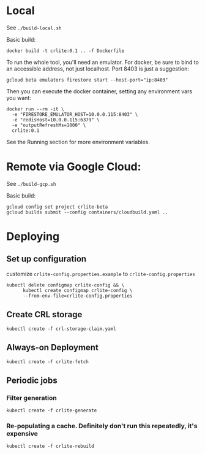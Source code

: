 # Local

See `./build-local.sh`

Basic build:
```
docker build -t crlite:0.1 .. -f Dockerfile
```

To run the whole tool, you'll need an emulator. For docker, be sure to bind to an accessible address, not just localhost. Port 8403 is just a suggestion:

```
gcloud beta emulators firestore start --host-port="ip:8403"
```

Then you can execute the docker container, setting any environment vars you want:

```
docker run --rm -it \
  -e "FIRESTORE_EMULATOR_HOST=10.0.0.115:8403" \
  -e "redisHost=10.0.0.115:6379" \
  -e "outputRefreshMs=1000" \
  crlite:0.1
```

See the Running section for more environment variables.

# Remote via Google Cloud:

See `./build-gcp.sh`

Basic build:

```
gcloud config set project crlite-beta
gcloud builds submit --config containers/cloudbuild.yaml ..
```

# Deploying

## Set up configuration
customize `crlite-config.properties.example` to `crlite-config.properties`

```
kubectl delete configmap crlite-config && \
      kubectl create configmap crlite-config \
      --from-env-file=crlite-config.properties
```

## Create CRL storage
```
kubectl create -f crl-storage-claim.yaml
```

## Always-on Deployment
`kubectl create -f crlite-fetch`

## Periodic jobs

### Filter generation
`kubectl create -f crlite-generate`

### Re-populating a cache. Definitely don't run this repeatedly, it's expensive
`kubectl create -f crlite-rebuild`
